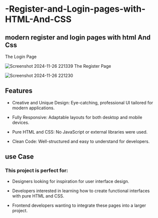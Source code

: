 # -Register-and-Login-pages-with-HTML-And-CSS
## modern register and login pages with html And Css


The Login Page

![Screenshot 2024-11-26 221339](https://github.com/user-attachments/assets/d01b31e2-e55a-43eb-a42b-669f8c4e2b85)
The Register Page

![Screenshot 2024-11-26 221230](https://github.com/user-attachments/assets/400c7985-23c9-41ae-9434-5d9ed7ac4678)


## Features
- Creative and Unique Design: Eye-catching, professional UI tailored for modern applications.
+ Fully Responsive: Adaptable layouts for both desktop and mobile devices.
* Pure HTML and CSS: No JavaScript or external libraries were used.
+ Clean Code: Well-structured and easy to understand for developers.

  
## **use Case**
 
### This project is perfect for:

- Designers looking for inspiration for user interface design.
+ Developers interested in learning how to create functional interfaces with pure HTML and CSS.
* Frontend developers wanting to integrate these pages into a larger project.
